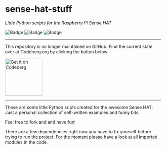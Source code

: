 # sense-hat-stuff
*Little Python scripts for the Raspberry Pi Sense HAT*

![Badge](https://img.shields.io/badge/fun-7%2F10-yellow) ![Badge](https://img.shields.io/badge/awesomeness-6%2F10-orange) ![Badge](https://img.shields.io/badge/license-CC0-green)

---

This repository is no longer maintained on GitHub. Find the current state over at Codeberg.org by clicking the button below.

<a href="https://codeberg.org/hansvurst/RPi-sense-hat-stuff.git">
  <img alt="Get it on Codeberg" src="https://codeberg.org/pstorch/GetItOnCodeberg/raw/branch/master/get-it-on-en.png" height="120">
</a>


---
These are some little Python sripts created for the awesome Sense HAT. Just a personal collection of self-written examples and funny bits. 

Feel free to fork and and have fun!

There are a few dependencies right now you have to fix yourself before trying to run the project.
For the moment please have a look at all imported modules in the code.
